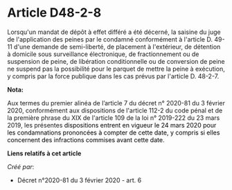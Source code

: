 # Article D48-2-8

Lorsqu'un mandat de dépôt à effet différé a été décerné, la saisine du juge de l'application des peines par le condamné
conformément à l'article D. 49-11 d'une demande de semi-liberté, de placement à l'extérieur, de détention à domicile sous
surveillance électronique, de fractionnement ou de suspension de peine, de libération conditionnelle ou de conversion de
peine ne suspend pas la possibilité pour le parquet de mettre la peine à exécution, y compris par la force publique dans les
cas prévus par l'article D. 48-2-7.

**Nota:**

Aux termes du premier alinéa de l’article 7 du décret n° 2020-81 du 3 février 2020, conformément aux dispositions de
l'article 112-2 du code pénal et de la première phrase du XIX de l'article 109 de la loi n° 2019-222 du 23 mars 2019, les
présentes 
  <font color="black">dispositions entrent en vigueur le 24 mars 2020 pour les condamnations prononcées à compter de cette
date, y compris si elles concernent des infractions commises avant cette date.</font>

**Liens relatifs à cet article**

_Créé par_:

  - Décret n°2020-81 du 3 février 2020 - art. 6
